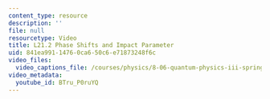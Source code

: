 ```yaml
---
content_type: resource
description: ''
file: null
resourcetype: Video
title: L21.2 Phase Shifts and Impact Parameter
uid: 841ea991-1476-0ca6-50c6-e71873248f6c
video_files:
  video_captions_file: /courses/physics/8-06-quantum-physics-iii-spring-2018/video-lectures/scattering-and-identical-particles/L21-2/BTru_P0ruYQ.vtt
video_metadata:
  youtube_id: BTru_P0ruYQ
---
```


